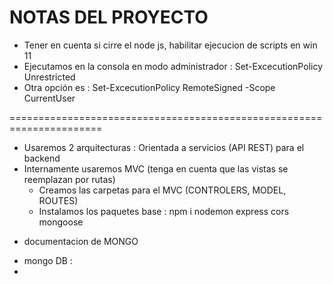 # NOTAS DEL PROYECTO

- Tener en cuenta si cirre el node js, habilitar ejecucion de scripts en win 11
- Ejecutamos en la consola en modo administrador : Set-ExcecutionPolicy Unrestricted
- Otra opción es : Set-ExcecutionPolicy RemoteSigned -Scope CurrentUser

======================================================================

- Usaremos 2 arquitecturas : Orientada a servicios (API REST) para el backend
- Internamente usaremos MVC (tenga en cuenta que las vistas se reemplazan por rutas)
    - Creamos las carpetas para el MVC (CONTROLERS, MODEL, ROUTES)
    - Instalamos los paquetes base : npm i nodemon express cors mongoose 

* documentacion de MONGO
- mongo DB :
- 